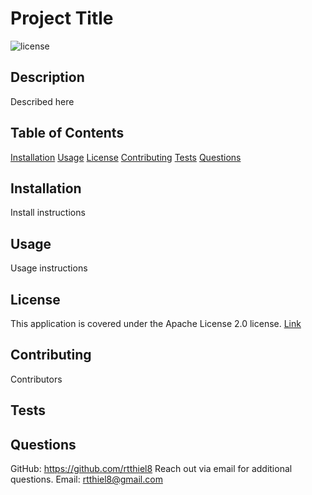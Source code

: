 
  # Project Title
  ![license](<https://img.shields.io/badge/license-Apache License 2.0-green>)

  ## **Description**
   Described here

  ## **Table of Contents**
  [Installation](#installation)
  [Usage](#usage)
  [License](#license)
  [Contributing](#contributing)
  [Tests](#tests)
  [Questions](#questions)

  ## **Installation**
   Install instructions

 
  ## **Usage**
   Usage instructions
 
  ## **License**
  This application is covered under the Apache License 2.0 license.
  [Link](https://choosealicense.com/licenses/apache-2.0/)

  ## **Contributing**
   Contributors

  ## **Tests**
  
  ## **Questions**
  GitHub: https://github.com/rtthiel8
  Reach out via email for additional questions.
  Email: rtthiel8@gmail.com
